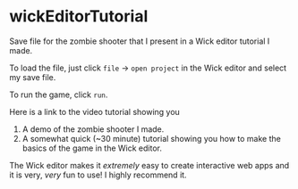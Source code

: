# wickEditorTutorial
Save file for the zombie shooter that I present in a Wick editor tutorial I made.

To load the file, just click `file` -> `open project` in the Wick editor and select my save file.

To run the game, click `run`.

Here is a link to the video tutorial showing you
1. A demo of the zombie shooter I made.
2. A somewhat quick (~30 minute) tutorial showing you how to make the basics of the game in the Wick editor.
  
 The Wick editor makes it *extremely* easy to create interactive web apps and it is very, *very* fun to use! I highly recommend it.
